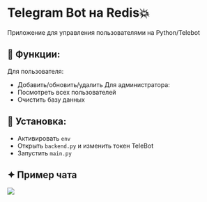 # Telegram Bot на Redis💥
Приложение для управления пользователями на Python/Telebot

## 💬 Функции:
Для пользователя:
- Добавить/обновить/удалить
Для администратора:
- Посмотреть всех пользователей
- Очистить базу данных

## 📝 Установка:
- Активировать `env`
- Открыть `backend.py` и изменить токен TeleBot
- Запустить `main.py`

## ✦ Пример чата
<img src="https://github.com/xgorprod/TGBot_Redis/assets/69267941/40f840d0-1191-43f8-8b16-db5662ce83d9"></img>
